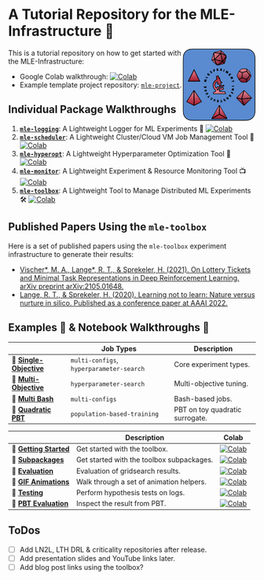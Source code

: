 # A Tutorial Repository for the MLE-Infrastructure 🔺
<a href="https://github.com/mle-infrastructure/mle-tutorial/blob/main/docs/logo_transparent.png?raw=true"><img src="https://github.com/mle-infrastructure/mle-tutorial/blob/main/docs/logo_transparent.png?raw=true" width="150" align="right" /></a>

This is a tutorial repository on how to get started with the MLE-Infrastructure:

- Google Colab walkthrough: [![Colab](https://colab.research.google.com/assets/colab-badge.svg)](https://colab.research.google.com/github/mle-infrastructure/mle-tutorial/blob/main/tutorial.ipynb)
- Example template project repository: [`mle-project`](https://github.com/mle-infrastructure/mle-project).

## Individual Package Walkthroughs

1. **[`mle-logging`](https://github.com/mle-infrastructure/mle-logging)**: A Lightweight Logger for ML Experiments 📖 [![Colab](https://colab.research.google.com/assets/colab-badge.svg)](https://colab.research.google.com/github/mle-infrastructure/mle-logging/blob/main/examples/getting_started.ipynb)
2. **[`mle-scheduler`](https://github.com/mle-infrastructure/mle-scheduler)**: A Lightweight Cluster/Cloud VM Job Management Tool 🚀 [![Colab](https://colab.research.google.com/assets/colab-badge.svg)](https://colab.research.google.com/github/mle-infrastructure/mle-scheduler/blob/main/examples/getting_started.ipynb)
3. **[`mle-hyperopt`](https://github.com/mle-infrastructure/mle-hyperopt)**: A Lightweight Hyperparameter Optimization Tool 🚂 [![Colab](https://colab.research.google.com/assets/colab-badge.svg)](https://colab.research.google.com/github/mle-infrastructure/mle-hyperopt/blob/main/examples/getting_started.ipynb)
4. **[`mle-monitor`](https://github.com/mle-infrastructure/mle-monitor)**: A Lightweight Experiment & Resource Monitoring Tool 📺 [![Colab](https://colab.research.google.com/assets/colab-badge.svg)](https://colab.research.google.com/github/mle-infrastructure/mle-monitor/blob/main/examples/getting_started.ipynb)
5. **[`mle-toolbox`](https://github.com/mle-infrastructure/mle-toolbox)**: A Lightweight Tool to Manage Distributed ML Experiments 🛠 [![Colab](https://colab.research.google.com/assets/colab-badge.svg)](https://colab.research.google.com/github/mle-infrastructure/mle-tutorial/blob/main/tutorial.ipynb)

## Published Papers Using the `mle-toolbox`

Here is a set of published papers using the `mle-toolbox` experiment infrastructure to generate their results:

- [Vischer*, M. A., Lange*, R. T., & Sprekeler, H. (2021). On Lottery Tickets and Minimal Task Representations in Deep Reinforcement Learning. arXiv preprint arXiv:2105.01648.](https://arxiv.org/pdf/2105.01648.pdf)
- [Lange, R. T., & Sprekeler, H. (2020). Learning not to learn: Nature versus nurture in silico. Published as a conference paper at AAAI 2022.](https://arxiv.org/pdf/2010.04466.pdf)

## Examples 📄 & Notebook Walkthroughs 📓

|              | Job Types|        Description                                                        |
| -------------------------- |-------------- | -------------------------------------------------------------- |
| 📄 **[Single-Objective](https://github.com/mle-infrastructure/mle-toolbox/tree/main/examples/toy_single_objective)** |  `multi-configs`, `hyperparameter-search`     | Core experiment types.              |
| 📄 **[Multi-Objective](https://github.com/mle-infrastructure/mle-toolbox/tree/main/examples/toy_multi_objective)**       | `hyperparameter-search`     | Multi-objective tuning. |
|  📄 **[Multi Bash](https://github.com/mle-infrastructure/mle-toolbox/tree/main/examples/bash_multi_config)**      | `multi-configs`     | Bash-based jobs.                        |
| 📄 **[Quadratic PBT](https://github.com/mle-infrastructure/mle-toolbox/tree/main/examples/pbt_quadratic)**            | `population-based-training`    | PBT on toy quadratic surrogate.                          |

|              | Description|        Colab                                                        |
| -------------------------- |-------------- | -------------------------------------------------------------- |
| 📓 **[Getting Started](https://github.com/mle-infrastructure/mle-toolbox/tree/main/notebooks/getting_started.ipynb)**          |  Get started with the toolbox. | [![Colab](https://colab.research.google.com/assets/colab-badge.svg)](https://colab.research.google.com/github/mle-infrastructure/mle-toolbox/blob/main/notebooks/getting_started.ipynb)
| 📓 **[Subpackages](https://github.com/mle-infrastructure/mle-tutorial/tree/main/tutorial.ipynb)**          |  Get started with the toolbox subpackages. | [![Colab](https://colab.research.google.com/assets/colab-badge.svg)](https://colab.research.google.com/github/mle-infrastructure/mle-toolbox/blob/main/notebooks/getting_started.ipynb)
| 📓 **[Evaluation](https://github.com/mle-infrastructure/mle-toolbox/tree/main/notebooks/evaluate_results.ipynb)**          |  Evaluation of gridsearch results. | [![Colab](https://colab.research.google.com/assets/colab-badge.svg)](https://colab.research.google.com/github/mle-infrastructure/mle-toolbox/blob/main/notebooks/evaluate_results.ipynb)
| 📓 **[GIF Animations](https://github.com/mle-infrastructure/mle-toolbox/tree/main/notebooks/animate_results.ipynb)** |  Walk through a set of animation helpers.      | [![Colab](https://colab.research.google.com/assets/colab-badge.svg)](https://colab.research.google.com/github/mle-infrastructure/mle-toolbox/blob/main/notebooks/animate_results.ipynb)
| 📓 **[Testing](https://github.com/mle-infrastructure/mle-toolbox/tree/main/notebooks/hypothesis_testing.ipynb)**     | Perform hypothesis tests on logs.        | [![Colab](https://colab.research.google.com/assets/colab-badge.svg)](https://colab.research.google.com/github/mle-infrastructure/mle-toolbox/blob/main/notebooks/hypothesis_testing.ipynb)
|📓 **[PBT Evaluation](https://github.com/mle-infrastructure/mle-toolbox/tree/main/notebooks/inspect_pbt.ipynb)** | Inspect the result from PBT.   | [![Colab](https://colab.research.google.com/assets/colab-badge.svg)](https://colab.research.google.com/github/mle-infrastructure/mle-toolbox/blob/main/notebooks/inspect_pbt.ipynb)    

## ToDos

- [ ] Add LN2L, LTH DRL & criticality repositories after release.
- [ ] Add presentation slides and YouTube links later.
- [ ] Add blog post links using the toolbox?
